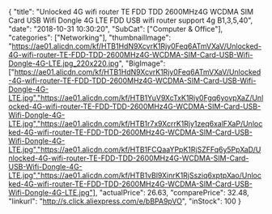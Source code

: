 {
	"title": "Unlocked 4G  wifi router TE FDD TDD 2600MHz4G WCDMA SIM Card USB Wifi Dongle 4G LTE FDD USB wifi router support 4g B1,3,5,40",
	"date": "2018-10-31 10:30:20",
	"SubCat": ["Computer & Office"],
	"categories": ["Networking"],
	"thumbnailImage": "https://ae01.alicdn.com/kf/HTB1HdN9XcvrK1Rjy0Feq6ATmVXaV/Unlocked-4G-wifi-router-TE-FDD-TDD-2600MHz4G-WCDMA-SIM-Card-USB-Wifi-Dongle-4G-LTE.jpg_220x220.jpg",
	"BigImage": ["https://ae01.alicdn.com/kf/HTB1HdN9XcvrK1Rjy0Feq6ATmVXaV/Unlocked-4G-wifi-router-TE-FDD-TDD-2600MHz4G-WCDMA-SIM-Card-USB-Wifi-Dongle-4G-LTE.jpg","https://ae01.alicdn.com/kf/HTB1YuV9XcTxK1Rjy0Fgq6yovpXaZ/Unlocked-4G-wifi-router-TE-FDD-TDD-2600MHz4G-WCDMA-SIM-Card-USB-Wifi-Dongle-4G-LTE.jpg","https://ae01.alicdn.com/kf/HTB1r7x9XcrrK1Rjy1zeq6xalFXaP/Unlocked-4G-wifi-router-TE-FDD-TDD-2600MHz4G-WCDMA-SIM-Card-USB-Wifi-Dongle-4G-LTE.jpg","https://ae01.alicdn.com/kf/HTB1FCQaaYPpK1RjSZFFq6y5PpXaD/Unlocked-4G-wifi-router-TE-FDD-TDD-2600MHz4G-WCDMA-SIM-Card-USB-Wifi-Dongle-4G-LTE.jpg","https://ae01.alicdn.com/kf/HTB1vBl9XinrK1RjSsziq6xptpXao/Unlocked-4G-wifi-router-TE-FDD-TDD-2600MHz4G-WCDMA-SIM-Card-USB-Wifi-Dongle-4G-LTE.jpg"],
	"actualPrice": 26.63,
	"comparePrice": 32.48,
	"linkurl": "http://s.click.aliexpress.com/e/bBPA9pVO",
	"inStock": 100
}
